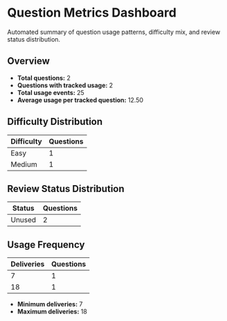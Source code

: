 # Question Metrics Dashboard

Automated summary of question usage patterns, difficulty mix, and review status distribution.

## Overview
- **Total questions:** 2
- **Questions with tracked usage:** 2
- **Total usage events:** 25
- **Average usage per tracked question:** 12.50

## Difficulty Distribution
Difficulty | Questions
--- | ---
Easy | 1
Medium | 1

## Review Status Distribution
Status | Questions
--- | ---
Unused | 2

## Usage Frequency
Deliveries | Questions
--- | ---
7 | 1
18 | 1

- **Minimum deliveries:** 7
- **Maximum deliveries:** 18

